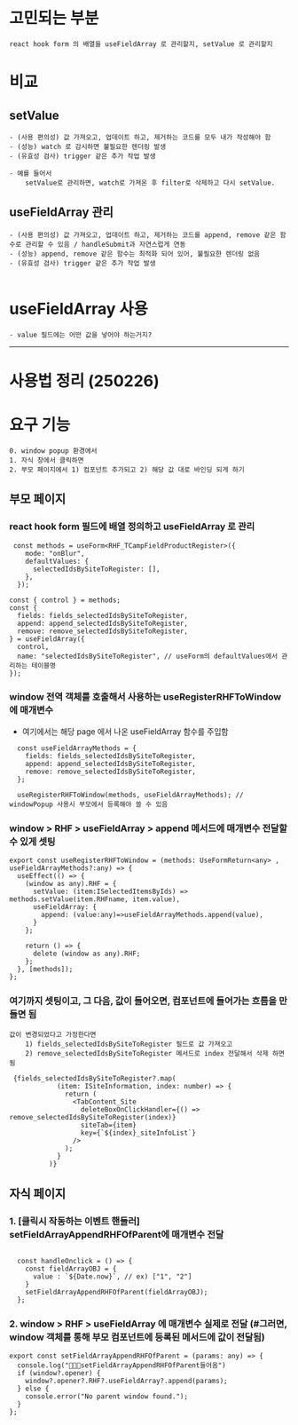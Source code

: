 

# 고민되는 부분 

```
react hook form 의 배열을 useFieldArray 로 관리할지, setValue 로 관리할지 
```


# 비교
## setValue 
```
- (사용 편의성) 값 가져오고, 업데이트 하고, 제거하는 코드를 모두 내가 작성해야 함 
- (성능) watch 로 감시하면 불필요한 렌더링 발생
- (유효성 검사) trigger 같은 추가 작업 발생

- 예를 들어서 
	setValue로 관리하면, watch로 가져온 후 filter로 삭제하고 다시 setValue.
```



## useFieldArray 관리 
```
- (사용 편의성) 값 가져오고, 업데이트 하고, 제거하는 코드를 append, remove 같은 함수로 관리할 수 있음 / handleSubmit과 자연스럽게 연동
- (성능) append, remove 같은 함수는 최적화 되어 있어, 불필요한 렌더링 없음
- (유효성 검사) trigger 같은 추가 작업 발생


```


# useFieldArray 사용 

```
- value 필드에는 어떤 값을 넣어야 하는거지? 

```


---


# 사용법 정리 (250226)


# 요구 기능 
```
0. window popup 환경에서
1. 자식 창에서 클릭하면 
2. 부모 페이지에서 1) 컴포넌트 추가되고 2) 해당 값 대로 바인딩 되게 하기
```


## 부모 페이지
### react hook form 필드에 배열 정의하고 useFieldArray 로 관리
```tsx
 const methods = useForm<RHF_TCampFieldProductRegister>({
    mode: "onBlur",
    defaultValues: {
      selectedIdsBySiteToRegister: [],
    },
  });

const { control } = methods;
const {
  fields: fields_selectedIdsBySiteToRegister,
  append: append_selectedIdsBySiteToRegister,
  remove: remove_selectedIdsBySiteToRegister,
} = useFieldArray({
  control,
  name: "selectedIdsBySiteToRegister", // useForm의 defaultValues에서 관리하는 테이블명
});
```


### window 전역 객체를 호출해서 사용하는 useRegisterRHFToWindow 에 매개변수
- 여기에서는 해당 page 에서 나온 useFieldArray 함수를 주입함
```tsx
  const useFieldArrayMethods = {
    fields: fields_selectedIdsBySiteToRegister,
    append: append_selectedIdsBySiteToRegister,
    remove: remove_selectedIdsBySiteToRegister,
  };

  useRegisterRHFToWindow(methods, useFieldArrayMethods); // windowPopup 사용시 부모에서 등록해야 쓸 수 있음
```


### window > RHF > useFieldArray > append 메서드에 매개변수 전달할 수 있게 셋팅
```tsx
export const useRegisterRHFToWindow = (methods: UseFormReturn<any> , useFieldArrayMethods?:any) => {
  useEffect(() => {
    (window as any).RHF = {
      setValue: (item:ISelectedItemsByIds) => methods.setValue(item.RHFname, item.value),
      useFieldArray: {
        append: (value:any)=>useFieldArrayMethods.append(value),
      }
    };

    return () => {
      delete (window as any).RHF;
    };
  }, [methods]);
};
```


### 여기까지 셋팅이고, 그 다음, 값이 들어오면, 컴포넌트에 들어가는 흐름을 만들면 됨
```
값이 변경되었다고 가정한다면 
	1) fields_selectedIdsBySiteToRegister 필드로 값 가져오고 
	2) remove_selectedIdsBySiteToRegister 메서드로 index 전달해서 삭제 하면 됨
```

```tsx
 {fields_selectedIdsBySiteToRegister?.map(
            (item: ISiteInformation, index: number) => {
              return (
                <TabContent_Site
                  deleteBoxOnClickHandler={() => remove_selectedIdsBySiteToRegister(index)}
                  siteTab={item}
                  key={`${index}_siteInfoList`}
                />
              );
            }
          )}
```




## 자식 페이지

### 1. [클릭시 작동하는 이벤트 핸들러] setFieldArrayAppendRHFOfParent에 매개변수 전달
```tsx

  const handleOnclick = () => {
    const fieldArrayOBJ = {
      value : `${Date.now}`, // ex) ["1", "2"]
    }
    setFieldArrayAppendRHFOfParent(fieldArrayOBJ);
  };
```

### 2. window > RHF > useFieldArray 에 매개변수 실제로 전달 (#그러면, window 객체를 통해 부모 컴포넌트에 등록된 메서드에 값이 전달됨)
```tsx
export const setFieldArrayAppendRHFOfParent = (params: any) => {
  console.log("🙏🙏🙏setFieldArrayAppendRHFOfParent들어옴")
  if (window?.opener) {
    window?.opener?.RHF?.useFieldArray?.append(params);
  } else {
    console.error("No parent window found.");
  }
};
```



